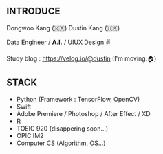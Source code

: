 ## INTRODUCE

Dongwoo Kang (🇰🇷)
Dustin Kang (🇺🇸)

Data Engineer / **A.I.** / UIUX Design ✌️


Study blog : https://velog.io/@dustin (I'm moving.🏠)

## STACK

- Python (Framework : TensorFlow, OpenCV)
- Swift
- Adobe Premiere / Photoshop / After Effect / XD
- R
- TOEIC 920 (disappering soon...)
- OPIC IM2
- Computer CS (Algorithm, OS...)
